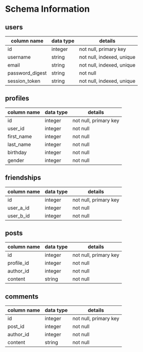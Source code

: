 # Schema Information

## users
column name     | data type | details
----------------|-----------|-----------------------
id              | integer   | not null, primary key
username        | string    | not null, indexed, unique
email           | string    | not null, indexed, unique
password_digest | string    | not null
session_token   | string    | not null, indexed, unique

## profiles
column name | data type | details
------------|-----------|-----------------------
id          | integer   | not null, primary key
user_id     | integer   | not null
first_name  | integer   | not null
last_name   | integer   | not null
birthday    | integer   | not null
gender      | integer   | not null

## friendships
column name | data type | details
------------|-----------|-----------------------
id          | integer   | not null, primary key
user_a_id   | integer   | not null
user_b_id   | integer   | not null

## posts
column name | data type | details
------------|-----------|-----------------------
id          | integer   | not null, primary key
profile_id  | integer   | not null
author_id   | integer   | not null
content     | string    | not null

## comments
column name | data type | details
------------|-----------|-----------------------
id          | integer   | not null, primary key
post_id     | integer   | not null
author_id   | integer   | not null
content     | string    | not null

